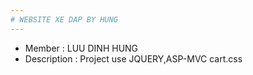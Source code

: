 ```yaml
---
# WEBSITE XE DAP BY HUNG
---
```

* Member : LUU DINH HUNG
* Description : Project use JQUERY,ASP-MVC 
cart.css
